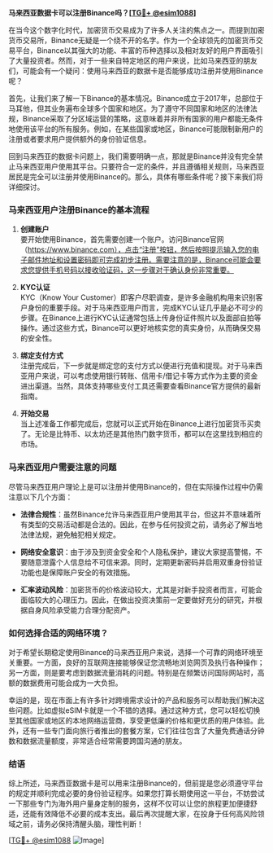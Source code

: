 **马来西亚数据卡可以注册Binance吗？[[TG💪+ @esim1088](https://t.me/s/esim1088)]**

在当今这个数字化时代，加密货币交易成为了许多人关注的焦点之一。而提到加密货币交易所，Binance无疑是一个绕不开的名字。作为一个全球领先的加密货币交易平台，Binance以其强大的功能、丰富的币种选择以及相对友好的用户界面吸引了大量投资者。然而，对于一些来自特定地区的用户来说，比如马来西亚的朋友们，可能会有一个疑问：使用马来西亚的数据卡是否能够成功注册并使用Binance呢？

首先，让我们来了解一下Binance的基本情况。Binance成立于2017年，总部位于马耳他，但其业务遍布全球多个国家和地区。为了遵守不同国家和地区的法律法规，Binance采取了分区域运营的策略，这意味着并非所有国家的用户都能无条件地使用该平台的所有服务。例如，在某些国家或地区，Binance可能限制新用户的注册或者要求用户提供额外的身份验证信息。

回到马来西亚的数据卡问题上，我们需要明确一点，那就是Binance并没有完全禁止马来西亚用户使用其平台。只要符合一定的条件，并且遵循相关规则，马来西亚居民是完全可以注册并使用Binance的。那么，具体有哪些条件呢？接下来我们将详细探讨。

### **马来西亚用户注册Binance的基本流程**

1. **创建账户**  
   要开始使用Binance，首先需要创建一个账户。访问Binance官网（https://www.binance.com），点击“注册”按钮，然后按照提示输入您的电子邮件地址和设置密码即可完成初步注册。需要注意的是，Binance可能会要求您提供手机号码以接收验证码，这一步骤对于确认身份非常重要。

2. **KYC认证**  
   KYC（Know Your Customer）即客户尽职调查，是许多金融机构用来识别客户身份的重要手段。对于马来西亚用户而言，完成KYC认证几乎是必不可少的步骤。在Binance上进行KYC认证通常包括上传身份证件照片以及面部自拍等操作。通过这些方式，Binance可以更好地核实您的真实身份，从而确保交易的安全性。

3. **绑定支付方式**  
   注册完成后，下一步就是绑定您的支付方式以便进行充值和提现。对于马来西亚用户来说，可以考虑使用银行转账、信用卡/借记卡等方式作为主要的资金进出渠道。当然，具体支持哪些支付工具还需要查看Binance官方提供的最新指南。

4. **开始交易**  
   当上述准备工作都完成后，您就可以正式开始在Binance上进行加密货币买卖了。无论是比特币、以太坊还是其他热门数字货币，都可以在这里找到相应的市场。

### **马来西亚用户需要注意的问题**

尽管马来西亚用户理论上是可以注册并使用Binance的，但在实际操作过程中仍需注意以下几个方面：

- **法律合规性**：虽然Binance允许马来西亚用户使用其平台，但这并不意味着所有类型的交易活动都是合法的。因此，在参与任何投资之前，请务必了解当地法律法规，避免触犯相关规定。
  
- **网络安全意识**：由于涉及到资金安全和个人隐私保护，建议大家提高警惕，不要随意泄露个人信息给不可信来源。同时，定期更新密码并启用双重身份验证功能也是保障账户安全的有效措施。

- **汇率波动风险**：加密货币的价格波动较大，尤其是对新手投资者而言，可能会面临较大的心理压力。因此，在做出投资决策前一定要做好充分的研究，并根据自身风险承受能力合理分配资产。

### **如何选择合适的网络环境？**

对于希望长期稳定使用Binance的马来西亚用户来说，选择一个可靠的网络环境至关重要。一方面，良好的互联网连接能够保证您流畅地浏览网页及执行各种操作；另一方面，则是要考虑到数据流量消耗的问题。特别是在频繁访问国际网站时，高额的数据费用可能会成为一大负担。

幸运的是，现在市面上有许多针对跨境需求设计的产品和服务可以帮助我们解决这些问题。比如虚拟eSIM卡就是一个不错的选择。通过这种方式，您可以轻松切换至其他国家或地区的本地网络运营商，享受更低廉的价格和更优质的用户体验。此外，还有一些专门面向旅行者推出的套餐方案，它们往往包含了大量免费通话分钟数和数据流量额度，非常适合经常需要跨国沟通的朋友。

### **结语**

综上所述，马来西亚数据卡是可以用来注册Binance的，但前提是您必须遵守平台的规定并顺利完成必要的身份验证程序。如果您打算长期使用这一平台，不妨尝试一下那些专门为海外用户量身定制的服务，这样不仅可以让您的旅程更加便捷舒适，还能有效降低不必要的成本支出。最后再次提醒大家，在投身于任何高风险领域之前，请务必保持清醒头脑，理性判断！

[[TG💪+ @esim1088](https://t.me/s/esim1088) ![Image](https://i.postimg.cc/4NQfJmqS/Snipaste-2025-05-13-00-14-12.png)]